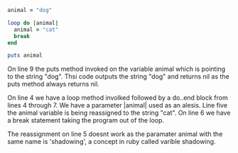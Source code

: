 ```ruby
animal = "dog"

loop do |animal|
  animal = "cat"
  break
end

puts animal
```

On line 9 the puts method invoked on the variable animal which is pointing to the string "dog". Thsi code outputs the string "dog" and returns nil as the puts method always returns nil. 

On line 4 we have a loop method involked followed by a do..end block from lines 4 through 7. We have a  parameter |animal| used as an alesis. Line five the animal variable is being reassigned to the string "cat". On line 6 we have a break statement taking the program out of the loop. 

The reassignment on line 5 doesnt work as the paramater animal with the same name is 'shadowing', a concept in ruby called varible shadowing. 